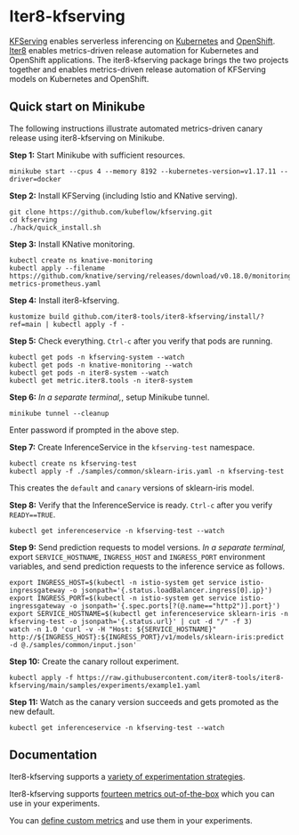 # Iter8-kfserving

[KFServing](https://github.com/kubeflow/kfserving) enables serverless inferencing on [Kubernetes](https://kubernetes.io) and [OpenShift](https://www.openshift.com). [Iter8](https://iter8.tools) enables metrics-driven release automation for Kubernetes and OpenShift applications. The iter8-kfserving package brings the two projects together and enables metrics-driven release automation of KFServing models on Kubernetes and OpenShift.

## Quick start on Minikube
The following instructions illustrate automated metrics-driven canary release using iter8-kfserving on Minikube.

**Step 1:** Start Minikube with sufficient resources.
```
minikube start --cpus 4 --memory 8192 --kubernetes-version=v1.17.11 --driver=docker
```

**Step 2:** Install KFServing (including Istio and KNative serving).
```
git clone https://github.com/kubeflow/kfserving.git
cd kfserving
./hack/quick_install.sh
```

**Step 3:** Install KNative monitoring.
```
kubectl create ns knative-monitoring
kubectl apply --filename https://github.com/knative/serving/releases/download/v0.18.0/monitoring-metrics-prometheus.yaml
```

**Step 4:** Install iter8-kfserving.
```
kustomize build github.com/iter8-tools/iter8-kfserving/install/?ref=main | kubectl apply -f -
```

**Step 5:** Check everything. `Ctrl-c` after you verify that pods are running.
```
kubectl get pods -n kfserving-system --watch
kubectl get pods -n knative-monitoring --watch
kubectl get pods -n iter8-system --watch
kubectl get metric.iter8.tools -n iter8-system
```

**Step 6:** *In a separate terminal,*, setup Minikube tunnel.
```
minikube tunnel --cleanup
```
Enter password if prompted in the above step.

**Step 7:** Create InferenceService in the `kfserving-test` namespace.
```
kubectl create ns kfserving-test
kubectl apply -f ./samples/common/sklearn-iris.yaml -n kfserving-test
```
This creates the `default` and `canary` versions of sklearn-iris model.

**Step 8:** Verify that the InferenceService is ready. `Ctrl-c` after you verify `READY==TRUE`.
```
kubectl get inferenceservice -n kfserving-test --watch
```

**Step 9:** Send prediction requests to model versions. *In a separate terminal,* export `SERVICE_HOSTNAME`, `INGRESS_HOST` and `INGRESS_PORT` environment variables, and send prediction requests to the inference service as follows.
```
export INGRESS_HOST=$(kubectl -n istio-system get service istio-ingressgateway -o jsonpath='{.status.loadBalancer.ingress[0].ip}')
export INGRESS_PORT=$(kubectl -n istio-system get service istio-ingressgateway -o jsonpath='{.spec.ports[?(@.name=="http2")].port}')
export SERVICE_HOSTNAME=$(kubectl get inferenceservice sklearn-iris -n kfserving-test -o jsonpath='{.status.url}' | cut -d "/" -f 3)
watch -n 1.0 'curl -v -H "Host: ${SERVICE_HOSTNAME}" http://${INGRESS_HOST}:${INGRESS_PORT}/v1/models/sklearn-iris:predict -d @./samples/common/input.json'
```

<!-- ### Observe metrics

9.*In a separate terminal,* port forward Prometheus so that you can observe metrics for default and canary model versions.

```
kubectl port-forward -n knative-monitoring \
$(kubectl get pods -n knative-monitoring \
--selector=app=prometheus --output=jsonpath="{.items[0].metadata.name}") \
9090
```
You can now access the Prometheus UI at `http://localhost:9090`. -->

**Step 10:** Create the canary rollout experiment.
```
kubectl apply -f https://raw.githubusercontent.com/iter8-tools/iter8-kfserving/main/samples/experiments/example1.yaml
```

**Step 11:** Watch as the canary version succeeds and gets promoted as the new default.
```
kubectl get inferenceservice -n kfserving-test --watch
```


## Documentation

Iter8-kfserving supports a [variety of experimentation strategies](docs/experiments.md).

Iter8-kfserving supports [fourteen metrics out-of-the-box](docs/metrics_ootb.md) which you can use in your experiments.

You can [define custom metrics](docs/metrics_custom.md) and use them in your experiments.
